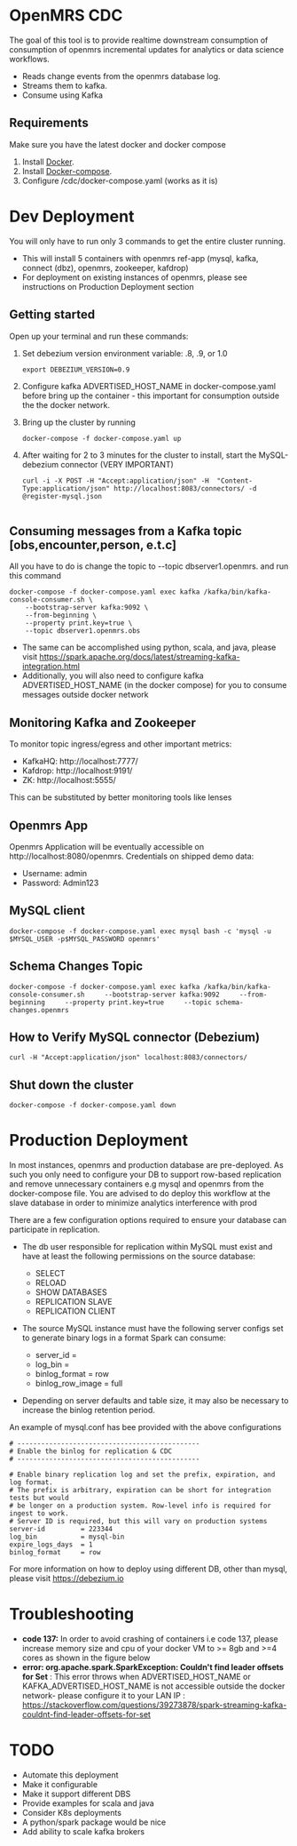# OpenMRS CDC

The goal of this tool is to provide realtime downstream consumption of consumption of openmrs incremental updates for  analytics or data science workflows.

- Reads change events from the openmrs database log.
- Streams them to kafka.
- Consume using Kafka

## Requirements
Make sure you have the latest docker and docker compose
1. Install [Docker](http://docker.io).
2. Install [Docker-compose](http://docs.docker.com/compose/install/).
3. Configure /cdc/docker-compose.yaml (works as it is)

# Dev Deployment
You will only have to run only 3 commands to get the entire cluster running. 

- This will install  5 containers with openmrs ref-app (mysql, kafka, connect (dbz), openmrs, zookeeper, kafdrop)
- For deployment on existing instances of openmrs, please see instructions on Production Deployment section


## Getting started 

Open up your terminal and run these commands:


 1. Set debezium version environment variable: .8, .9, or 1.0

    ```shell
    export DEBEZIUM_VERSION=0.9
    ```
 2. Configure kafka ADVERTISED_HOST_NAME in docker-compose.yaml before bring up the  container - this important for consumption outside the the docker network.

 3. Bring up the cluster by running

    ```shell
    docker-compose -f docker-compose.yaml up
    ```
 4. After waiting for 2 to 3 minutes for the cluster to install,  start the MySQL-debezium connector (VERY IMPORTANT)

    ```shell
    curl -i -X POST -H "Accept:application/json" -H  "Content-Type:application/json" http://localhost:8083/connectors/ -d @register-mysql.json


    ```

 ## Consuming messages from a Kafka topic [obs,encounter,person, e.t.c]

 All you have to do is change the topic to  --topic dbserver1.openmrs.<tableName> and run this command
 
 ```shell
docker-compose -f docker-compose.yaml exec kafka /kafka/bin/kafka-console-consumer.sh \
     --bootstrap-server kafka:9092 \
     --from-beginning \
     --property print.key=true \
     --topic dbserver1.openmrs.obs
 ```

 - The same can be accomplished using python, scala, and java, please visit https://spark.apache.org/docs/latest/streaming-kafka-integration.html
 - Additionally, you will also need to configure kafka ADVERTISED_HOST_NAME (in the docker compose) for you to consume messages outside docker network


## Monitoring Kafka and Zookeeper
To monitor topic ingress/egress and other important metrics:

   - KafkaHQ: http://localhost:7777/
   - Kafdrop: http://localhost:9191/
   - ZK: http://localhost:5555/

This can be substituted by better monitoring tools like lenses

## Openmrs App
Openmrs Application will be eventually accessible on http://localhost:8080/openmrs.
Credentials on shipped demo data:
  - Username: admin
  - Password: Admin123
  
## MySQL client
```
docker-compose -f docker-compose.yaml exec mysql bash -c 'mysql -u $MYSQL_USER -p$MYSQL_PASSWORD openmrs'
```    

## Schema Changes Topic
```
docker-compose -f docker-compose.yaml exec kafka /kafka/bin/kafka-console-consumer.sh     --bootstrap-server kafka:9092     --from-beginning     --property print.key=true     --topic schema-changes.openmrs
```

## How to Verify MySQL connector (Debezium)
``` 
curl -H "Accept:application/json" localhost:8083/connectors/
```

## Shut down the cluster
```  
docker-compose -f docker-compose.yaml down
```


# Production Deployment

In most instances, openmrs and production database are pre-deployed. As such you only need to configure your DB to support row-based replication and remove unnecessary containers e.g mysql and openmrs from the docker-compose file. You are advised to do deploy this workflow at the slave database in order to minimize analytics interference with prod

There are a few configuration options required to ensure your database can participate in replication. 

- The db user responsible for replication within MySQL  must exist and have at least the following permissions on the source database:
    - SELECT
    - RELOAD
    - SHOW DATABASES
    - REPLICATION SLAVE
    - REPLICATION CLIENT

- The source MySQL instance must have the following server configs set to generate binary logs in a format Spark can consume:
    - server_id = <value>
    - log_bin = <value>
    - binlog_format = row
    - binlog_row_image = full
- Depending on server defaults and table size, it may also be necessary to increase the binlog retention period.

An example of mysql.conf has bee provided with the above configurations

```
# ----------------------------------------------
# Enable the binlog for replication & CDC
# ----------------------------------------------

# Enable binary replication log and set the prefix, expiration, and log format.
# The prefix is arbitrary, expiration can be short for integration tests but would
# be longer on a production system. Row-level info is required for ingest to work.
# Server ID is required, but this will vary on production systems
server-id         = 223344
log_bin           = mysql-bin
expire_logs_days  = 1
binlog_format     = row

```

For more information on how to deploy using different DB, other than mysql, please visit
https://debezium.io


# Troubleshooting

- **code 137:** In order to avoid crashing of containers i.e code 137, please increase memory size and cpu of your docker VM to >= 8gb and >=4 cores as shown in the figure below
- **error: org.apache.spark.SparkException: Couldn't find leader offsets for Set** : This error throws when ADVERTISED_HOST_NAME or KAFKA_ADVERTISED_HOST_NAME is not accessible outside the docker network- please configure it to your LAN IP : https://stackoverflow.com/questions/39273878/spark-streaming-kafka-couldnt-find-leader-offsets-for-set

# TODO
* Automate this deployment
* Make it configurable
* Make it support different DBS
* Provide examples for scala and java
* Consider K8s deployments
* A python/spark package would be nice
* Add ability to scale kafka brokers

